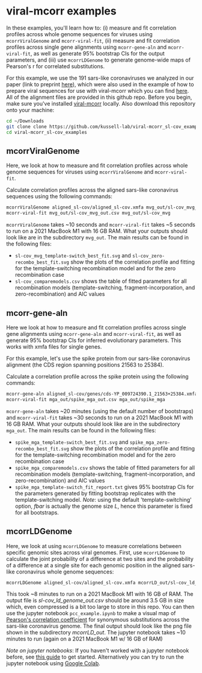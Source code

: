 # viral-mcorr examples

In these examples, you'll learn how to: (i) measure and fit correlation profiles across 
whole genome sequences for viruses using `mcorrViralGenome` and `mcorr-viral-fit`, 
(ii) measure and fit correlation profiles across single gene alignments 
using `mcorr-gene-aln` and `mcorr-viral-fit`, as well as generate 95% bootstrap CIs
for the output parameters, and (iii) use `mcorrLDGenome` to generate genome-wide maps of Pearson's r
for correlated substitutions.

For this example, we use the 191 sars-like coronaviruses we analyzed in our paper (link to preprint [here](https://www.biorxiv.org/content/10.1101/2022.08.26.505425v1)),
which were also used in the example of how to prepare viral sequences for use with viral-mcorr which you can find 
[here](https://github.com/kussell-lab/virus_alignment_example). 
All of the alignment files are provided in this github repo. 
Before you begin, make sure you've installed [viral-mcorr](https://github.com/kussell-lab/viral-mcorr) locally. Also download this repository
onto your machine:

```sh
cd ~/Downloads
git clone clone https://github.com/kussell-lab/viral-mcorr_sl-cov_examples.git
cd viral-mcorr_sl-cov_examples
```

## mcorrViralGenome

Here, we look at how to measure and fit correlation profiles across
whole genome sequences for viruses using `mcorrViralGenome` and `mcorr-viral-fit`.
 
Calculate correlation profiles across the aligned sars-like coronavirus sequences using the following
commands:

```sh
mcorrViralGenome aligned_sl-cov/aligned_sl-cov.xmfa mvg_out/sl-cov_mvg_out
mcorr-viral-fit mvg_out/sl-cov_mvg_out.csv mvg_out/sl-cov_mvg 
```

`mcorrViralGenome` takes ~10 seconds and `mcorr-viral-fit` takes ~5 seconds to run on a 2021 MacBook M1 with 16 GB RAM.
What your outputs should look like are in the subdirectory `mvg_out`. 
The main results can be found in the following files:

* `sl-cov_mvg_template-switch_best_fit.svg` and `sl-cov_zero-recombo_best_fit.svg` show the plots of the correlation profile and fitting for the template-switching recombination model and for the zero recombination case
* `sl-cov_comparemodels.csv` shows the table of fitted parameters for all recombination models (template-switching, fragment-incorporation, and zero-recombination) and AIC values

## mcorr-gene-aln

Here we look at how to measure and fit correlation profiles across single gene alignments
using `mcorr-gene-aln` and `mcorr-viral-fit`, as well as generate 95% bootstrap CIs
for inferred evolutionary parameters. This works with xmfa files for single genes.

For this example, let's use the spike protein from our sars-like coronavirus 
alignment (the CDS region spanning positions 21563 to 25384).

Calculate a correlation profile across the spike protein using the following commands:

```sh
mcorr-gene-aln aligned_sl-cov/genes/cds-YP_009724390.1_21563+25384.xmfa mga_out/spike_mga_out --show-progress
mcorr-viral-fit mga_out/spike_mga_out.csv mga_out/spike_mga 
```

`mcorr-gene-aln` takes ~20 minutes (using the default number of bootstraps) 
and `mcorr-viral-fit` takes ~30 seconds to run on a 2021 MacBook M1 with 16 GB RAM.
What your outputs should look like are in the subdirectory `mga_out`.
The main results can be found in the following files:

* `spike_mga_template-switch_best_fit.svg` and `spike_mga_zero-recombo_best_fit.svg` show the plots of the correlation profile and fitting for the template-switching recombination model and for the zero recombination case
* `spike_mga_comparemodels.csv` shows the table of fitted parameters for all recombination models (template-switching, fragment-incorporation, and zero-recombination) and AIC values
* `spike_mga_template-switch_fit_report.txt` gives 95% bootstrap CIs for the parameters generated by
  fitting bootstrap replicates with the template-switching model. *Note*: using the default 'template-switching' option, 
  *fbar* is actually the genome size *L*, hence this parameter is fixed for all bootstraps.

## mcorrLDGenome

Here, we look at using `mcorrLDGenome` to measure correlations between specific genomic sites across viral genomes.
First, use `mcorrLDGenome` to calculate the joint probability of a difference at two sites and the probability of a difference
at a single site for each genomic position in the aligned sars-like coronavirus whole genome sequences:

```sh
mcorrLDGenome aligned_sl-cov/aligned_sl-cov.xmfa mcorrLD_out/sl-cov_ld_genome_out
```
This took ~8 minutes to run on a 2021 MacBook M1 with 16 GB of RAM. The output file is *sl-cov_ld_genome_out.csv* 
should be around 3.5 GB in size which, even compressed is a bit too large to store in this repo. You can then use the jupyter notebook `pcc_example.ipynb` to make a visual map of [Pearson's correlation coefficient](https://en.wikipedia.org/wiki/Pearson_correlation_coefficient)
for synonymous substitutions across the sars-like coronavirus genome. The final output should look like the png file shown in the subdirectory *mcorrLD_out*.
The jupyter notebook takes ~10 minutes to run (again on a 2021 MacBook M1 w/ 16 GB of RAM)

*Note on jupyter notebooks*: If you haven't worked with a jupyter notebook before,
see [this guide](https://jupyter.org/install) to get started. Alternatively you can try to run the jupyter notebook using [Google Colab](https://colab.research.google.com/).